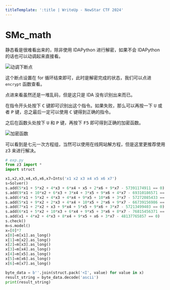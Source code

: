 ```yaml
---
titleTemplate: ':title | WriteUp - NewStar CTF 2024'
---
```


# SMc_math

静态看是很难看出来的，除非使用 IDAPython 进行解密，如果不会 IDAPython 的话也可以动调起来直接看。

![动调下断点](/assets/images/wp/2024/week3/smc-math_1.png)

这个断点设置在 for 循环结束即可，此时是解密完成的状态，我们可以点进 `encrypt` 函数查看。

点进来看虽然还是一堆乱码，但是这只是 IDA 没有识别出来而已。

在指令开头处按下 <kbd>C</kbd> 键即可识别出这个指令。如果失败，那么可以再按一下 <kbd>U</kbd> 或者 <kbd>P</kbd> 键，总之最后一定可以使用 <kbd>C</kbd> 键得到正确的指令。

之后在函数头处按下 <kbd>U</kbd> 和 <kbd>P</kbd> 键，再按下 <kbd>F5</kbd> 即可得到正确的加密函数。

![加密函数](/assets/images/wp/2024/week3/smc-math_2.png)

可以看到是七元一次方程组，当然可以使用在线网站解方程，但是这里更推荐使用 z3 来进行解决。

```python
# exp.py
from z3 import *
import struct

x1,x2,x3,x4,x5,x6,x7=Ints('x1 x2 x3 x4 x5 x6 x7')
s=Solver()
s.add(5*x1 + 5*x2 + 4*x3 + 6*x4 + x5 + 2*x6 + 9*x7 - 57391174911 == 0)
s.add(9*x1 + 10*x2 + 6*x3 + 3*x4 + 3*x5 + 9*x6 + 4*x7 - 69310186571 == 0)
s.add(4*x1 + 5*x2 + 4*x3 + 4*x4 + 9*x5 + 10*x6 + 3*x7 - 57272085433 == 0)
s.add(5*x1 + 9*x2 + 2*x3 + 4*x4 + 10*x5 + 2*x6 + 9*x7 - 66739156986 == 0)
s.add(7*x1 + 2*x2 + x3 + 9*x4 + 5*x5 + 9*x6 + 3*x7 - 57213499403 == 0)
s.add(6*x1 + 5*x2 + 10*x3 + 6*x4 + 9*x5 + 3*x6 + 8*x7 - 76815456371 == 0)
s.add(x1 + 4*x2 + 4*x3 + 8*x4 + 9*x5 + x6 + 3*x7 - 48137765857 == 0)
s.check()
m=s.model()
x=[0]*7
x[0]=m[x1].as_long()
x[1]=m[x2].as_long()
x[2]=m[x3].as_long()
x[3]=m[x4].as_long()
x[4]=m[x5].as_long()
x[5]=m[x6].as_long()
x[6]=m[x7].as_long()

byte_data = b''.join(struct.pack('<I', value) for value in x)
result_string = byte_data.decode('ascii')
print(result_string)
```
